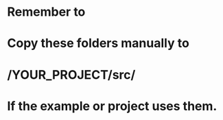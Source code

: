 # Remember to
# Copy these folders manually to 
# /YOUR_PROJECT/src/
# If the example or project uses them.